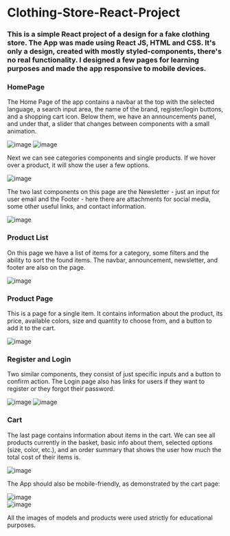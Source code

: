 # Clothing-Store-React-Project  

### This is a simple React project of a design for a fake clothing store. The App was made using React JS, HTML and CSS. It's only a design, created with mostly styled-components, there's no real functionality. I designed a few pages for learning purposes and made the app responsive to mobile devices.  

### HomePage  

The Home Page of the app contains a navbar at the top with the selected language, a search input area, the name of the brand, register/login buttons, and a shopping cart icon. Below them, we have an announcements panel, and under that, a slider that changes between components with a small animation.  

![image](https://user-images.githubusercontent.com/92587389/170845502-fdc80fc4-54f6-4c9c-9d31-233ff0f2a618.png)
![image](https://user-images.githubusercontent.com/92587389/170845517-7abb5bdf-855e-4434-a9ea-5dadd2d54d66.png)

Next we can see categories components and single products. If we hover over a product, it will show the user a few options.  

![image](https://user-images.githubusercontent.com/92587389/170845591-690f1dee-b562-4d64-b26a-fd78a65db97f.png)

The two last components on this page are the Newsletter - just an input for user email and the Footer - here there are attachments for social media, some other useful links, and contact information.  

![image](https://user-images.githubusercontent.com/92587389/170845636-5d2719a7-4fcf-4c1b-a290-48ce82f84646.png)  

### Product List  

On this page we have a list of items for a category, some filters and the ability to sort the found items. The navbar, announcement, newsletter, and footer are also on the page.  

![image](https://user-images.githubusercontent.com/92587389/170845786-3dc36990-e48a-4e4d-9aaa-af096ee56a0d.png)  

### Product Page  

This is a page for a single item. It contains information about the product, its price, available colors, size and quantity to choose from, and a button to add it to the cart.  

![image](https://user-images.githubusercontent.com/92587389/170845838-d2721c93-e3dc-4a03-b7ea-0b204907a629.png)

### Register and Login  

Two similar components, they consist of just specific inputs and a button to confirm action. The Login page also has links for users if they want to register or they forgot their password.

![image](https://user-images.githubusercontent.com/92587389/170845898-c2315c1e-8614-416a-a170-d96ad618519b.png)
![image](https://user-images.githubusercontent.com/92587389/170845927-5ae2d4f3-748f-4636-bf0c-008a0bfa34b9.png)  

### Cart  

The last page contains information about items in the cart. We can see all products currently in the basket, basic info about them, selected options (size, color, etc.), and an order summary that shows the user how much the total cost of their items is.  

![image](https://user-images.githubusercontent.com/92587389/170846034-727ec8fd-aa93-44ba-a892-5cfc2ec72874.png)  

The App should also be mobile-friendly, as demonstrated by the cart page: 

![image](https://user-images.githubusercontent.com/92587389/170846084-eaf1ab3f-bacd-4fde-99ca-5d343ef01fb7.png)  
![image](https://user-images.githubusercontent.com/92587389/170846096-88bef429-7935-4a7a-99ce-377b532a0ac4.png)

All the images of models and products were used strictly for educational purposes.





